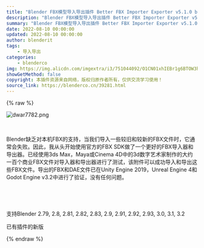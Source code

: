 ```yaml
---
title: "Blender FBX模型导入导出插件 Better FBX Importer Exporter v5.1.0 blender2.8+"
description: "Blender FBX模型导入导出插件 Better FBX Importer Exporter v5.1.0 blender2.8+"
summary: "Blender FBX模型导入导出插件 Better FBX Importer Exporter v5.1.0 blender2.8+"
date: 2022-08-10 00:00:00
updated: 2022-08-10 00:00:00
author: blenderit
tags: 
    - 导入导出
categories:
    - blenderco
img: https://img.alicdn.com/imgextra/i3/751044092/O1CN01xhIEBr1g6BTOW3hBF_!!751044092.png
showGetMethod: false
copyright: 本插件资源来自网络，版权归原作者所有，仅供交流学习使用！
source_link: https://blenderco.cn/39281.html
---
```


{% raw %}
<p><img src="https://img.alicdn.com/imgextra/i3/751044092/O1CN01xhIEBr1g6BTOW3hBF_!!751044092.png" alt="dwar7782.png"></p><p> </p><p>Blender缺乏对本机FBX的支持，当我们导入一些较旧和较新的FBX文件时，它通常会失败。因此，我从头开始使用官方的FBX SDK做了一个更好的FBX导入器和导出器。已经使用3ds Max，Maya或Cinema 4D中的3d数字艺术家制作的大约一百个商业FBX文件对导入器和导出器进行了测试，该附件可以成功导入和导出这些FBX文件。导出的FBX和DAE文件已在Unity Engine 2019，Unreal Engine 4和Godot Engine v3.2中进行了验证，没有任何问题。</p><p> </p><p> </p><p>支持Blender 2.79, 2.8, 2.81, 2.82, 2.83, 2.9, 2.91, 2.92, 2.93, 3.0, 3.1, 3.2</p><p>已有插件的新版</p>
<div style="display: none">blenderco</div>
{% endraw %}